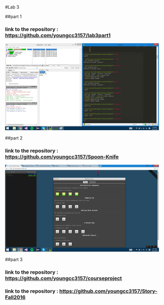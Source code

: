 #Lab 3

##part 1

### link to the repository : https://github.com/youngcc3157/lab3part1
![pic1](Image/last.jpg)

##part 2

### link to the repository : https://github.com/youngcc3157/Spoon-Knife
![pic1](Image/git.jpg)

##part 3

### link to the repository : https://github.com/youngcc3157/courseproject
### link to the repository : https://github.com/youngcc3157/Story-Fall2016
